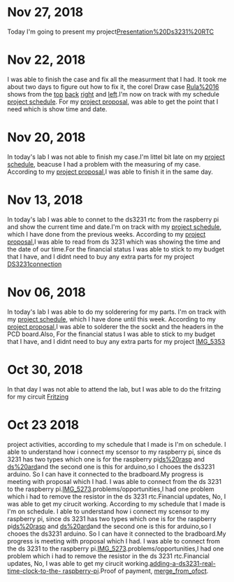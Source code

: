 # Nov 27, 2018
Today I'm going to present my project[Presentation%20Ds3231%20RTC](https://github.com/rulaone/DS3231/blob/master/Presentation%20Ds3231%20RTC.pptx)

# Nov 22, 2018 

I was able to finish the case and fix all the measurment that I had. It took me about two days to figure out how to fix it, the corel Draw case [Rula%2016](https://github.com/rulaone/DS3231/blob/master/Rula%2016.cdr) shows from the [top](https://raw.githubusercontent.com/rulaone/DS3231/master/top.JPG) [back](https://raw.githubusercontent.com/rulaone/DS3231/master/back.JPG) [right](https://raw.githubusercontent.com/rulaone/DS3231/master/right.JPG) and [left](https://raw.githubusercontent.com/rulaone/DS3231/master/left.JPG).I'm now on track with my schedule [project schedule](https://github.com/rulaone/DS3231/blob/master/documentation/Rula%20Schedule.docx). For my [project proposal](https://github.com/rulaone/DS3231/blob/master/RULAPR.xlsx), was able to get the point that I need which is show time and date.  



#  Nov 20, 2018 
In today's lab I was not able to finish my case.I'm littel bit late on my [project schedule](https://github.com/rulaone/DS3231/blob/master/documentation/Rula%20Schedule.docx), beacuse I had a problem with the measuring of my case. According to my [project proposal](https://github.com/rulaone/DS3231/blob/master/RULAPR.xlsx),I was able to finish it in the same day. 
#  Nov 13, 2018 

In today's lab I was able to connet to the ds3231 rtc from the raspberry pi and show the current time and date.I'm on track with my [project schedule](https://github.com/rulaone/DS3231/blob/master/documentation/Rula%20Schedule.docx), which I have done from the previous weeks. According to my [project proposal](https://github.com/rulaone/DS3231/blob/master/RULAPR.xlsx),I was able to read from ds 3231 which was showing the time and the date of our time.For the financial status I was able to stick to my budget that I have, and I didnt need to buy any extra parts for my project [DS3231connection](https://raw.githubusercontent.com/rulaone/DS3231/master/DS3231connection.PNG)


 # Nov 06, 2018
 
 In today's lab I was able to do my solderering for my parts. I'm on track with my [project schedule](https://github.com/rulaone/DS3231/blob/master/documentation/Rula%20Schedule.docx), which I have done until this week. According to my [project proposal](https://github.com/rulaone/DS3231/blob/master/RULAPR.xlsx),I was able to solderer the the sockt and the headers in 
 the PCD board.Also, For the financial status I was able to stick to my budget that I have, and I didnt need to buy any extra parts for 
 my project [IMG_5353](https://raw.githubusercontent.com/rulaone/DS3231/master/IMG_5353.JPG)



#  Oct 30, 2018

In that day I was not able to attend the lab, but I was able to do the fritzing for my circuit [Fritzing](https://raw.githubusercontent.com/rulaone/DS3231/master/Fritzing.PNG)
 
 
# Oct 23 2018

project activities, according to my schedule that I made is I'm on schedule. I able to understand how i connect my scensor to my 
raspberry pi, since ds 3231 has two types which one is for the raspberry pi[ds%20rasp](https://raw.githubusercontent.com/rulaone/DS3231/master/ds%20rasp.jpg) and [ds%20ard](https://raw.githubusercontent.com/rulaone/DS3231/master/ds%20ard.jpg)and the second one is this for arduino,so I chooes the ds3231 
arduino. So I can have it connected to the bradboard.My progress is meeting with proposal which I had. I was able to connect from the ds 
3231 to the raspberry pi.[IMG_5273](https://raw.githubusercontent.com/rulaone/DS3231/master/IMG_5273.JPG).problems/opportunities,I had 
one problem which i had to remove the resistor in the ds 3231 rtc.Financial updates, No, I was able to get my cirucit working.
According to my schedule that I made is I'm on schedule. I able to understand how i connect my scensor to my raspberry pi, since ds 3231 
has two types which one is for the raspberry pi[ds%20rasp](https://raw.githubusercontent.com/rulaone/DS3231/master/ds%20rasp.jpg) and 
[ds%20ard](https://raw.githubusercontent.com/rulaone/DS3231/master/ds%20ard.jpg)and the second one is this for arduino,so I chooes the 
ds3231 arduino. So I can have it connected to the bradboard.My progress is meeting with proposal which I had. I was able to connect from 
the ds 3231 to the raspberry pi.[IMG_5273](https://raw.githubusercontent.com/rulaone/DS3231/master/IMG_5273.JPG).problems/opportunities,I had one problem which i had to remove 
the resistor in the ds 3231 rtc.Financial updates, No, I was able to get my cirucit working.[adding-a-ds3231-real-time-clock-to-the-
raspberry-pi](https://www.raspberrypi-spy.co.uk/2015/05/adding-a-ds3231-real-time-clock-to-the-raspberry-pi/).Proof of payment,
[merge_from_ofoct](https://raw.githubusercontent.com/rulaone/DS3231/master/merge_from_ofoct.jpg).
</p>
